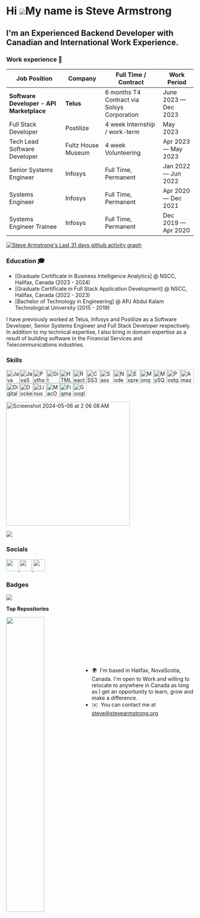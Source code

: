 Hi ![](https://user-images.githubusercontent.com/18350557/176309783-0785949b-9127-417c-8b55-ab5a4333674e.gif)My name is Steve Armstrong
=======================================================================================================================================

I'm an Experienced Backend Developer with Canadian and International Work Experience.
-------------------------------------------------------------------------------------

### Work experience 👔
| Job Position           |Company         | Full Time / Contract                         | Work Period       |
| ---------------------- | --------------- | ----------------------------- | ----------------- |
| **Software Developer - API Marketplace** | **Telus**   | 6 months T4 Contract via Solsys Corporation  | June 2023 — Dec 2023 |
| Full Stack Developer          | Postilize     | 4 week Internship / work-term | May 2023|
| Tech Lead Software Developer      | Fultz House Museum    | 4 week Volunteering        | Apr 2023 — May 2023 |
| Senior Systems Engineer        | Infosys    | Full Time, Permanent         | Jan 2022 — Jun 2022 |
| Systems Engineer    | Infosys  | Full Time, Permanent      | Apr 2020 — Dec 2021 |
| Systems Engineer Trainee    | Infosys      | Full Time, Permanent      | Dec 2019 — Apr 2020 |

[![Steve Armstrong's Last 31 days github activity graph](https://github-readme-activity-graph.vercel.app/graph?username=stevearmstrong-dev&custom_title=Steve's%20Last%2031%20days%20Contribution%20Graph&theme=github)](https://github.com/stevearmstrong-dev/github-readme-activity-graph)

### Education 🎓
- [Graduate Certificate in Business Intelligence Analytics] @ NSCC, Halifax, Canada (2023 - 2024)
- [Graduate Certificate in Full Stack Application Development] @ NSCC, Halifax, Canada (2022 - 2023)
- [Bachelor of Technology in Engineering] @ APJ Abdul Kalam Technological University (2015 - 2019)


I have previously worked at Telus, Infosys and Postilize as a Software Developer, Senior Systems Engineer and Full Stack Developer respectively. In addition to my technical expertise, I also bring in domain expertise as a result of building software in the Financial Services and Telecommunications industries.

### Skills


<p align="left">
<a href="https://www.oracle.com/java/" target="_blank" rel="noreferrer"><img src="https://raw.githubusercontent.com/danielcranney/readme-generator/main/public/icons/skills/java-colored.svg" width="36" height="36" alt="Java" /></a><a href="https://developer.mozilla.org/en-US/docs/Web/JavaScript" target="_blank" rel="noreferrer"><img src="https://raw.githubusercontent.com/danielcranney/readme-generator/main/public/icons/skills/javascript-colored.svg" width="36" height="36" alt="JavaScript" /></a><a href="https://www.python.org/" target="_blank" rel="noreferrer"><img src="https://raw.githubusercontent.com/danielcranney/readme-generator/main/public/icons/skills/python-colored.svg" width="36" height="36" alt="Python" /></a><a href="https://git-scm.com/" target="_blank" rel="noreferrer"><img src="https://raw.githubusercontent.com/danielcranney/readme-generator/main/public/icons/skills/git-colored.svg" width="36" height="36" alt="Git" /></a><a href="https://developer.mozilla.org/en-US/docs/Glossary/HTML5" target="_blank" rel="noreferrer"><img src="https://raw.githubusercontent.com/danielcranney/readme-generator/main/public/icons/skills/html5-colored.svg" width="36" height="36" alt="HTML5" /></a><a href="https://reactjs.org/" target="_blank" rel="noreferrer"><img src="https://raw.githubusercontent.com/danielcranney/readme-generator/main/public/icons/skills/react-colored.svg" width="36" height="36" alt="React" /></a><a href="https://www.w3.org/TR/CSS/#css" target="_blank" rel="noreferrer"><img src="https://raw.githubusercontent.com/danielcranney/readme-generator/main/public/icons/skills/css3-colored.svg" width="36" height="36" alt="CSS3" /></a><a href="https://sass-lang.com/" target="_blank" rel="noreferrer"><img src="https://raw.githubusercontent.com/danielcranney/readme-generator/main/public/icons/skills/sass-colored.svg" width="36" height="36" alt="Sass" /></a><a href="https://nodejs.org/en/" target="_blank" rel="noreferrer"><img src="https://raw.githubusercontent.com/danielcranney/readme-generator/main/public/icons/skills/nodejs-colored.svg" width="36" height="36" alt="NodeJS" /></a><a href="https://expressjs.com/" target="_blank" rel="noreferrer"><img src="https://raw.githubusercontent.com/danielcranney/readme-generator/main/public/icons/skills/express-colored.svg" width="36" height="36" alt="Express" /></a><a href="https://www.mongodb.com/" target="_blank" rel="noreferrer"><img src="https://raw.githubusercontent.com/danielcranney/readme-generator/main/public/icons/skills/mongodb-colored.svg" width="36" height="36" alt="MongoDB" /></a><a href="https://www.mysql.com/" target="_blank" rel="noreferrer"><img src="https://raw.githubusercontent.com/danielcranney/readme-generator/main/public/icons/skills/mysql-colored.svg" width="36" height="36" alt="MySQL" /></a><a href="https://www.postgresql.org/" target="_blank" rel="noreferrer"><img src="https://raw.githubusercontent.com/danielcranney/readme-generator/main/public/icons/skills/postgresql-colored.svg" width="36" height="36" alt="PostgreSQL" /></a><a href="https://aws.amazon.com" target="_blank" rel="noreferrer"><img src="https://raw.githubusercontent.com/danielcranney/readme-generator/main/public/icons/skills/aws-colored.svg" width="36" height="36" alt="Amazon Web Services" /></a><a href="https://www.digitalocean.com" target="_blank" rel="noreferrer"><img src="https://raw.githubusercontent.com/danielcranney/readme-generator/main/public/icons/skills/digitalocean-colored.svg" width="36" height="36" alt="Digital Ocean" /></a><a href="https://www.docker.com/" target="_blank" rel="noreferrer"><img src="https://raw.githubusercontent.com/danielcranney/readme-generator/main/public/icons/skills/docker-colored.svg" width="36" height="36" alt="Docker" /></a><a href="https://www.linux.org" target="_blank" rel="noreferrer"><img src="https://raw.githubusercontent.com/danielcranney/readme-generator/main/public/icons/skills/linux-colored.svg" width="36" height="36" alt="Linux" /></a><a href="https://apple.com" target="_blank" rel="noreferrer"><img src="https://raw.githubusercontent.com/danielcranney/readme-generator/main/public/icons/skills/macos-colored.svg" width="36" height="36" alt="MacOS" /></a><a href="https://www.figma.com/" target="_blank" rel="noreferrer"><img src="https://raw.githubusercontent.com/danielcranney/readme-generator/main/public/icons/skills/figma-colored.svg" width="36" height="36" alt="Figma" /></a><a href="https://cloud.google.com/" target="_blank" rel="noreferrer"><img src="https://raw.githubusercontent.com/danielcranney/readme-generator/main/public/icons/skills/googlecloud-colored.svg" width="36" height="36" alt="Google Cloud" /></a>
</p>
<!-- <img width="338" alt="Screenshot 2024-05-06 at 2 02 39 AM" src="https://github.com/stevearmstrong-dev/stevearmstrong-dev/assets/113034949/889c8da7-dc39-4cd8-9f58-3810c4e93c52"> -->
<img width="332" alt="Screenshot 2024-05-06 at 2 06 08 AM" src="https://github.com/stevearmstrong-dev/stevearmstrong-dev/assets/113034949/f168b6a3-d31f-47b0-88ef-afa1b4815057">


![](http://github-profile-summary-cards.vercel.app/api/cards/productive-time?username=stevearmstrong-dev&theme=github_dark&utcOffset=8)

### Socials

<p align="left"> <a href="https://www.github.com/stevearmstrong-dev" target="_blank" rel="noreferrer"> <picture> <source media="(prefers-color-scheme: dark)" srcset="https://raw.githubusercontent.com/danielcranney/readme-generator/main/public/icons/socials/github-dark.svg" /> <source media="(prefers-color-scheme: light)" srcset="https://raw.githubusercontent.com/danielcranney/readme-generator/main/public/icons/socials/github.svg" /> <img src="https://raw.githubusercontent.com/danielcranney/readme-generator/main/public/icons/socials/github.svg" width="32" height="32" /> </picture> </a> <a href="https://www.linkedin.com/in/stevearmstrong-dev" target="_blank" rel="noreferrer"> <picture> <source media="(prefers-color-scheme: dark)" srcset="https://raw.githubusercontent.com/danielcranney/readme-generator/main/public/icons/socials/linkedin-dark.svg" /> <source media="(prefers-color-scheme: light)" srcset="https://raw.githubusercontent.com/danielcranney/readme-generator/main/public/icons/socials/linkedin.svg" /> <img src="https://raw.githubusercontent.com/danielcranney/readme-generator/main/public/icons/socials/linkedin.svg" width="32" height="32" /> </picture> </a> <a href="https://www.x.com/stevetechwizard" target="_blank" rel="noreferrer"> <picture> <source media="(prefers-color-scheme: dark)" srcset="https://raw.githubusercontent.com/danielcranney/readme-generator/main/public/icons/socials/twitter-dark.svg" /> <source media="(prefers-color-scheme: light)" srcset="https://raw.githubusercontent.com/danielcranney/readme-generator/main/public/icons/socials/twitter.svg" /> <img src="https://raw.githubusercontent.com/danielcranney/readme-generator/main/public/icons/socials/twitter.svg" width="32" height="32" /> </picture> </a></p>

### Badges

<a href="http://www.github.com/stevearmstrong-dev"><img src="https://github-readme-streak-stats.herokuapp.com/?user=stevearmstrong-dev&stroke=ffffff&background=1c1917&ring=0891b2&fire=0891b2&currStreakNum=ffffff&currStreakLabel=0891b2&sideNums=ffffff&sideLabels=ffffff&dates=ffffff&hide_border=true" /></a>

<b>Top Repositories</b>

<div width="100%" align="center"><a href="https://github.com/stevearmstrong-dev/cardiovascular-disease-risk-prediction" align="left"><img align="left" width="45%" src="https://github-readme-stats.vercel.app/api/pin/?username=stevearmstrong-dev&repo=cardiovascular-disease-risk-prediction&title_color=0891b2&text_color=ffffff&icon_color=0891b2&bg_color=1c1917&hide_border=true&locale=en" /></a></div><br /><br /><br /><br /><br /><br /><br />




* 🌍  I'm based in Halifax, NovaScotia, Canada. I'm open to Work and willing to relocate to anywhere in Canada as long as I get an opportunity to learn, grow and make a difference.
* ✉️  You can contact me at [steve@stevearmstrong.org](mailto:steve@stevearmstrong.org)
